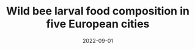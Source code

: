 ---
title: "Wild bee larval food composition in five European cities"
collection: publications
permalink: /publication/2022-wild-bee-larval-food
excerpt: 'This paper examines the composition of wild bee larval food across European urban environments.'
date: 2022-09-01
venue: 'Ecology'
paperurl: 'https://doi.org/10.1002/ecy.3740'
citation: 'Casanelles‐Abella, J., Keller, A., Müller, S., Aleixo, C., Alés‐Orti, M., Chiron, F., ... & Moretti, M. (2022). Wild bee larval food composition in five European cities. Ecology, 103(9), e3740.'
--- 